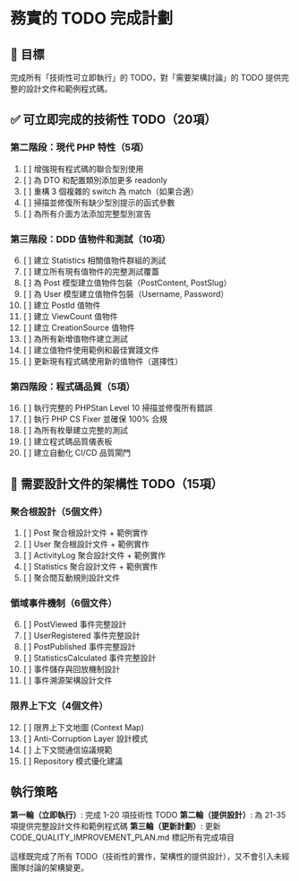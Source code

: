# 務實的 TODO 完成計劃

## 🎯 目標
完成所有「技術性可立即執行」的 TODO，對「需要架構討論」的 TODO 提供完整的設計文件和範例程式碼。

## ✅ 可立即完成的技術性 TODO（20項）

### 第二階段：現代 PHP 特性（5項）
1. [ ] 增強現有程式碼的聯合型別使用
2. [ ] 為 DTO 和配置類別添加更多 readonly 
3. [ ] 重構 3 個複雜的 switch 為 match（如果合適）
4. [ ] 掃描並修復所有缺少型別提示的函式參數
5. [ ] 為所有介面方法添加完整型別宣告

### 第三階段：DDD 值物件和測試（10項）
6. [ ] 建立 Statistics 相關值物件群組的測試
7. [ ] 建立所有現有值物件的完整測試覆蓋
8. [ ] 為 Post 模型建立值物件包裝（PostContent, PostSlug）
9. [ ] 為 User 模型建立值物件包裝（Username, Password）
10. [ ] 建立 PostId 值物件
11. [ ] 建立 ViewCount 值物件
12. [ ] 建立 CreationSource 值物件
13. [ ] 為所有新增值物件建立測試
14. [ ] 建立值物件使用範例和最佳實踐文件
15. [ ] 更新現有程式碼使用新的值物件（選擇性）

### 第四階段：程式碼品質（5項）
16. [ ] 執行完整的 PHPStan Level 10 掃描並修復所有錯誤
17. [ ] 執行 PHP CS Fixer 並確保 100% 合規
18. [ ] 為所有枚舉建立完整的測試
19. [ ] 建立程式碼品質儀表板
20. [ ] 建立自動化 CI/CD 品質閘門

## 📝 需要設計文件的架構性 TODO（15項）

### 聚合根設計（5個文件）
1. [ ] Post 聚合根設計文件 + 範例實作
2. [ ] User 聚合根設計文件 + 範例實作
3. [ ] ActivityLog 聚合設計文件 + 範例實作
4. [ ] Statistics 聚合設計文件 + 範例實作
5. [ ] 聚合間互動規則設計文件

### 領域事件機制（6個文件）
6. [ ] PostViewed 事件完整設計
7. [ ] UserRegistered 事件完整設計
8. [ ] PostPublished 事件完整設計
9. [ ] StatisticsCalculated 事件完整設計
10. [ ] 事件儲存與回放機制設計
11. [ ] 事件溯源架構設計文件

### 限界上下文（4個文件）
12. [ ] 限界上下文地圖 (Context Map)
13. [ ] Anti-Corruption Layer 設計模式
14. [ ] 上下文間通信協議規範
15. [ ] Repository 模式優化建議

## 執行策略

**第一輪（立即執行）**: 完成 1-20 項技術性 TODO
**第二輪（提供設計）**: 為 21-35 項提供完整設計文件和範例程式碼
**第三輪（更新計劃）**: 更新 CODE_QUALITY_IMPROVEMENT_PLAN.md 標記所有完成項目

這樣既完成了所有 TODO（技術性的實作，架構性的提供設計），又不會引入未經團隊討論的架構變更。
